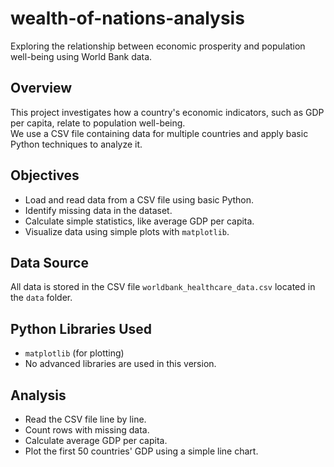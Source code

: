# wealth-of-nations-analysis

Exploring the relationship between economic prosperity and population well-being using World Bank data.

## Overview
This project investigates how a country's economic indicators, such as GDP per capita, relate to population well-being.  
We use a CSV file containing data for multiple countries and apply basic Python techniques to analyze it.

## Objectives
- Load and read data from a CSV file using basic Python.
- Identify missing data in the dataset.
- Calculate simple statistics, like average GDP per capita.
- Visualize data using simple plots with `matplotlib`.

## Data Source
All data is stored in the CSV file `worldbank_healthcare_data.csv` located in the `data` folder.

## Python Libraries Used
- `matplotlib` (for plotting)
- No advanced libraries are used in this version.

## Analysis
- Read the CSV file line by line.
- Count rows with missing data.
- Calculate average GDP per capita.
- Plot the first 50 countries' GDP using a simple line chart.




